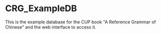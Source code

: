# CRG_ExampleDB
This is the example database for the CUP book "A Reference Grammar of Chinese" and the web interface to access it.
